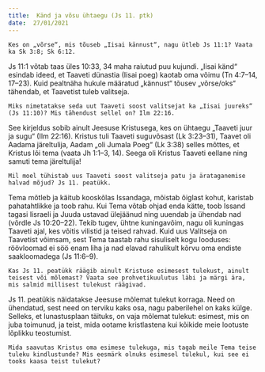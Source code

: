 ```yaml
---
title:  Känd ja võsu ühtaegu (Js 11. ptk)  
date:  27/01/2021  
---
```


`Kes on „võrse“, mis tõuseb „Iisai kännust“, nagu ütleb Js 11:1? Vaata ka Sk 3:8; Sk 6:12.`

Js 11:1 võtab taas üles 10:33, 34 maha raiutud puu kujundi. „Iisai känd“ esindab ideed, et Taaveti dünastia (Iisai poeg) kaotab oma võimu (Tn 4:7–14, 17–23). Kuid pealtnäha hukule määratud „kännust“ tõusev „võrse/oks“ tähendab, et Taavetist tuleb valitseja.

`Miks nimetatakse seda uut Taaveti soost valitsejat ka „Iisai juureks“ (Js 11:10)? Mis tähendust sellel on? Ilm 22:16.`

See kirjeldus sobib ainult Jeesuse Kristusega, kes on ühtaegu „Taaveti juur ja sugu“ (Ilm 22:16). Kristus tuli Taaveti suguvõsast (Lk 3:23–31), Taavet oli Aadama järeltulija, Aadam „oli Jumala Poeg“ (Lk 3:38) selles mõttes, et Kristus lõi tema (vaata Jh 1:1–3, 14). Seega oli Kristus Taaveti eellane ning samuti tema järeltulija!

`Mil moel tühistab uus Taaveti soost valitseja patu ja ärataganemise halvad mõjud? Js 11. peatükk.`

Tema mõtleb ja käitub kooskõlas Issandaga, mõistab õiglast kohut, karistab pahatahtlikke ja toob rahu. Kui Tema võtab ohjad enda kätte, toob Issand tagasi Iisraeli ja Juuda ustavad ülejäänud ning uuendab ja ühendab nad (võrdle Js 10:20–22). Tekib tugev, ühtne kuningavõim, nagu oli kuningas Taaveti ajal, kes võitis vilistid ja teised rahvad. Kuid uus Valitseja on Taavetist võimsam, sest Tema taastab rahu sisuliselt kogu looduses: röövloomad ei söö enam liha ja nad elavad rahulikult kõrvu oma endiste saakloomadega (Js 11:6–9).

`Kas Js 11. peatükk räägib ainult Kristuse esimesest tulekust, ainult teisest või mõlemast? Vaata see prohvetikuulutus läbi ja märgi ära, mis salmid millisest tulekust räägivad.`

Js 11. peatükis näidatakse Jeesuse mõlemat tulekut korraga. Need on ühendatud, sest need on terviku kaks osa, nagu paberilehel on kaks külge. Selleks, et lunastusplaan täituks, on vaja mõlemat tulekut: esimest, mis on juba toimunud, ja teist, mida ootame kristlastena kui kõikide meie lootuste lõplikku teostumist.

`Mida saavutas Kristus oma esimese tulekuga, mis tagab meile Tema teise tuleku kindlustunde? Mis eesmärk olnuks esimesel tulekul, kui see ei tooks kaasa teist tulekut?`